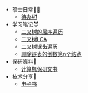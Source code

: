 * 硕士日常🧑‍💻
  * [待办#1](/ProjectDocs/1.md)
* 学习笔记😈
  * [二叉树的层序遍历](/ProjectDocs/二叉树的层序遍历.md)
  * [二叉树LCA](/ProjectDocs/二叉树最近公共祖先.md)
  * [二叉树锯齿遍历](/ProjectDocs/二叉树锯齿遍历.md)
  * [删除链表的倒数第n个结点](/ProjectDocs/删除链表的倒数第n个结点.md)
* 保研资料💎
  * [计算机保研文书](/ProjectDocs/互保研话术.md)
* 技术分享🤖
  * [电子书](/ProjectDocs/互联网电子书及面试.md)